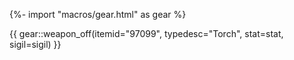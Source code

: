 {%- import "macros/gear.html" as gear %}

{{ gear::weapon_off(itemid="97099", typedesc="Torch", stat=stat, sigil=sigil) }}
